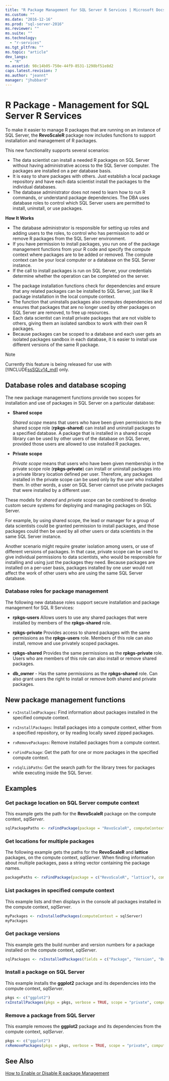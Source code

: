 ```yaml
---
title: "R Package Management for SQL Server R Services | Microsoft Docs"
ms.custom: ""
ms.date: "2016-12-16"
ms.prod: "sql-server-2016"
ms.reviewer: ""
ms.suite: ""
ms.technology: 
  - "r-services"
ms.tgt_pltfrm: ""
ms.topic: "article"
dev_langs: 
  - "R"
ms.assetid: 98c14b05-750e-44f9-8531-1298bf51e8d2
caps.latest.revision: 7
ms.author: "jeannt"
manager: "jhubbard"
---
```

# R Package - Management for SQL Server R Services
To make it easier to manage R packages that are running on an instance of SQL Server, the **RevoScaleR** package now includes functions to support installation and management of R packages. 

This new functionality supports several scenarios:

- The data scientist can install a needed R packages on SQL Server without having administrative access to the SQL Server computer. The packages are installed on a per database basis.
- It is easy to share packages with others. Just establish a local package repository and have each data scientist install the packages to the individual databases.
- The database administrator does not need to learn how to run R commands, or understand package dependencies. The DBA uses database roles to control which SQL Server users are permitted to install, uninstall, or use packages.
 
**How It Works**

* The database administrator is responsible for setting up roles and adding users to the roles, to control who has permission to add or remove R packages from the SQL Server environment.
* If you have permission to install packages, you run one of the package management functions from your R code and specify the compute context where packages are to be added or removed. The compute context can be your local computer or a database on the SQL Server instance. 
* If the call to install packages is run on SQL Server, your credentials determine whether the operation can be completed on the server. 
- The package installation functions check for dependencies and ensure that any related packages can be installed to SQL Server, just like R package installation in the local compute context.
- The function that uninstalls packages also computes dependencies and ensures that packages that are no longer used by other packages on SQL Server are removed, to free up resources.
- Each data scientist can install private packages that are not visible to others, giving them an isolated sandbox to work with their own R packages.
-  Because packages can be scoped to a database and each user gets an isolated packages sandbox in each database, it is easier to install use different versions of the same R package. 

> [!NOTE]
> Currently this feature is being released for use with [!INCLUDE[ssSQLv14_md](../../advanced-analytics/r-services/includes/sssqlv14-md.md)] only.	

## Database roles and database scoping

The new package management functions provide two scopes for installation and use of packages in SQL Server on a particular database:

- **Shared scope**

  *Shared scope* means that users who have been given permission to the shared scope role (**rpkgs-shared**) can install and uninstall packages to a specified database. A package that is installed in a shared scope library can be used by other users of the database on SQL Server, provided those users are allowed to use installed R packages. 

- **Private scope** 

  *Private scope* means that users who have been given membership in the private scope role (**rpkgs-private**) can install or uninstall packages into a private library location defined per user. Therefore, any packages installed in the private scope can be used only by the user who installed them. In other words, a user on SQL Server cannot use private packages that were installed by a different user. 

These models for *shared* and *private* scope can be combined to develop custom secure systems for deploying and managing packages on SQL Server. 

For example, by using shared scope, the lead or manager for a group of data scientists could be granted permission to install packages, and those packages could then be used by all other users or data scientists in the same SQL Server instance. 

Another scenario might require greater isolation among users, or use of different versions of packages. In that case, private scope can be used to give individual permissions to data scientists, who would be responsible for installing and using just the packages they need. Because packages are installed on a per-user basis, packages installed by one user would not affect the work of other users who are using the same SQL Server database. 

### Database roles for package management

The following new database roles support secure installation and package management for SQL R Services: 

- **rpkgs-users** Allows users to use any shared packages that were installed by members of the **rpkgs-shared** role.

- **rpkgs-private** Provides access to shared packages with the same permissions as the **rpkgs-users** role. Members of this role can also install, remove and use privately scoped packages.

-  **rpkgs-shared** Provides the same permissions as the **rpkgs-private** role. Users who are members of this role can also install or remove shared packages. 
 
- **db_owner** - Has the same permissions as the **rpkgs-shared** role. Can also grant users the right to install or remove both shared and private packages.



## New package management functions


+ `rxInstalledPackages`: Find information about packages installed in the specified compute context.

+ `rxInstallPackages`: Install packages into a compute context, either from a specified repository, or by reading locally saved zipped packages.

+ `rxRemovePackages`: Remove installed packages from a compute context.

+ `rxFindPackage`: Get the path for one or more packages in the specified compute context.

+ `rxSqlLibPaths`: Get the search path for the library trees for packages while executing inside the SQL Server.

## Examples

### Get package location on SQL Server compute context

This example gets the path for the **RevoScaleR** package on the compute context, *sqlServer*.

  ```R
  sqlPackagePaths <- rxFindPackage(package = "RevoScaleR", computeContext = sqlServerL)
  ```
  
  ### Get locations for multiple packages

The following example gets the paths for the **RevoScaleR** and **lattice** packages, on the compute context, *sqlServer*. When finding information about multiple packages, pass a string vector containing the package names.

  ```R
  packagePaths <- rxFindPackage(package = c("RevoScaleR", "lattice"), computeContext = sqlServer)
  ```



### List packages in specified compute context

This example lists and then displays in the console all packages installed in the compute context, *sqlServer*.

  ```R
  myPackages <- rxInstalledPackages(computeContext = sqlServer) 
  myPackages
  ```

### Get package versions

This example gets the build number and version numbers for a package installed on the compute context, *sqlServer*.

  ```R
  sqlPackages <- rxInstalledPackages(fields = c("Package", "Version", "Built"), computeContext = sqlServer) 
```

### Install a package on SQL Server

This example installs the **ggplot2** package and its dependencies into the compute context, *sqlServer*.

  ```R
  pkgs <- c("ggplot2")
  rxInstallPackages(pkgs = pkgs, verbose = TRUE, scope = "private", computeContext = sqlServer)
  ```

### Remove a package from SQL Server

This example removes the **ggplot2** package and its dependencies from the compute context, *sqlServer*.

  ```R
  pkgs <- c("ggplot2")
  rxRemovePackages(pkgs = pkgs, verbose = TRUE, scope = "private", computeContext = sqlServer)
  ```

## See Also

[How to Enable or Disable R package Management](../../advanced-analytics/r-services/r-package-how-to-enable-or-disable.md)